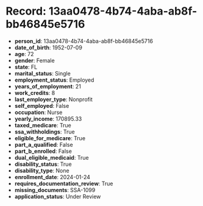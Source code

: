 # Record: 13aa0478-4b74-4aba-ab8f-bb46845e5716

- **person_id**: 13aa0478-4b74-4aba-ab8f-bb46845e5716
- **date_of_birth**: 1952-07-09
- **age**: 72
- **gender**: Female
- **state**: FL
- **marital_status**: Single
- **employment_status**: Employed
- **years_of_employment**: 21
- **work_credits**: 8
- **last_employer_type**: Nonprofit
- **self_employed**: False
- **occupation**: Nurse
- **yearly_income**: 170895.33
- **taxed_medicare**: True
- **ssa_withholdings**: True
- **eligible_for_medicare**: True
- **part_a_qualified**: False
- **part_b_enrolled**: False
- **dual_eligible_medicaid**: True
- **disability_status**: True
- **disability_type**: None
- **enrollment_date**: 2024-01-24
- **requires_documentation_review**: True
- **missing_documents**: SSA-1099
- **application_status**: Under Review